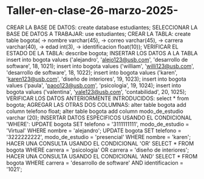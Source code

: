 # Taller-en-clase-26-marzo-2025-
CREAR LA BASE DE DATOS:
create database estudiantes;
SELECCIONAR LA BASE DE DATOS A TRABAJAR:
 use estudiantes;
 CREAR LA TABLA:
create table bogota(
    -> nombre varchar(45),
    -> correo varchar(45),
    -> carrera varchar(40),
    -> edad int(3),
    -> identificacion float(10));
VERIFICAR EL ESTADO DE LA TABLA:
describe bogota;
INSERTAR LOS DATOS A LA TABLA
insert into bogota values ('alejandro', 'alejo123@usb.com', 'desarrollo de software', 18, 1021);
insert into bogota values ('william', 'willi123@usb.com', 'desarrollo de software', 18, 1022);
insert into bogota values ('karen', 'karen123@usb.com', 'diseño de interiores', 19, 1023);
insert into bogota values ('paula', 'paoo123@usb.com', 'psicologia', 19, 1024);
insert into bogota values ('valentina', 'vale123@usb.com', 'contabilidad', 20, 1025);
VERIFICAR LOS DATOS ANTERIORMENTE INTRODUCIDOS:
select * from bogota;
AGREGAR LAS OTRAS DOS COLUMNAS: 
alter table bogota add column telefono float;
alter table bogota add column modo_de_estudio varchar (20);
INSERTAR DATOS ESPECIFICOS USANDO EL CONDICIONAL 'WHERE':
UPDATE bogota SET telefono = '3111111111', modo_de_estudio = 'Virtual'  WHERE nombre = 'alejandro';
UPDATE bogota SET telefono = '3222222222', modo_de_estudio = 'presencial'  WHERE nombre = 'karen';
HACER UNA CONSULTA USANDO EL CONDICIONAL 'OR'
SELECT * FROM bogota WHERE carrera = 'psicologia' OR carrera = 'diseño de interiores';
HACER UNA CONSULTA USANDO EL CONDICIONAL 'AND'
SELECT * FROM bogota WHERE carrera = 'desarrollo de software' AND identificacion = '1021';
